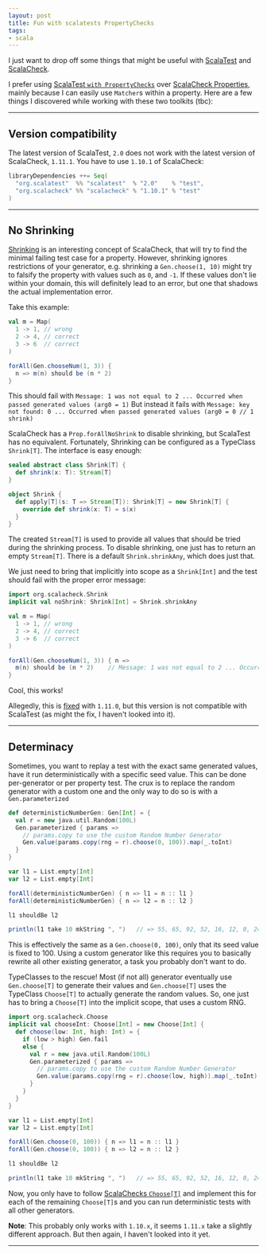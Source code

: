 ```yaml
---
layout: post
title: Fun with scalatests PropertyChecks
tags:
- scala
---
```


I just want to drop off some things that might be useful with [ScalaTest](http://www.scalatest.org/ "ScalaTest") and [ScalaCheck](http://scalacheck.org/ "ScalaCheck").

I prefer using [ScalaTest `with PropertyChecks`][1] over [ScalaCheck Properties][2], mainly because I can easily use `Matcher`s within a property.
Here are a few things I discovered while working with these two toolkits (tbc):

* * *

## Version compatibility

The latest version of ScalaTest, `2.0` does not work with the latest version of ScalaCheck, `1.11.1`.
You have to use `1.10.1` of ScalaCheck:

```scala
libraryDependencies ++= Seq(
  "org.scalatest"  %% "scalatest"  % "2.0"    % "test",
  "org.scalacheck" %% "scalacheck" % "1.10.1" % "test"
)
```

* * *

## No Shrinking

[Shrinking][3] is an interesting concept of ScalaCheck, that will try to find the minimal failing test case for a property.
However, shrinking ignores restrictions of your generator, e.g. shrinking a `Gen.choose(1, 10)` might try to falsify the property with values such as `0`, and `-1`.
If these values don't lie within your domain, this will definitely lead to an error, but one that shadows the actual implementation error.

Take this example:

```scala
val m = Map(
  1 -> 1, // wrong
  2 -> 4, // correct
  3 -> 6  // correct
)

forAll(Gen.chooseNum(1, 3)) {
  n => m(n) should be (n * 2)
}
```

This should fail with `Message: 1 was not equal to 2 ... Occurred when passed generated values (arg0 = 1)`
But instead it fails with `Message: key not found: 0 ... Occurred when passed generated values (arg0 = 0 // 1 shrink)`

ScalaCheck has a `Prop.forAllNoShrink` to disable shrinking, but ScalaTest has no equivalent.
Fortunately, Shrinking can be configured as a TypeClass `Shrink[T]`. The interface is easy enough:

```scala
sealed abstract class Shrink[T] {
  def shrink(x: T): Stream[T]
}

object Shrink {
  def apply[T](s: T => Stream[T]): Shrink[T] = new Shrink[T] {
    override def shrink(x: T) = s(x)
  }
}
```


The created `Stream[T]` is used to provide all values that should be tried during the shrinking process.
To disable shrinking, one just has to return an empty `Stream[T]`. There is a default `Shrink.shrinkAny`, which does just that.

We just need to bring that implicitly into scope as a `Shrink[Int]` and the test should fail with the proper error message:

```scala
import org.scalacheck.Shrink
implicit val noShrink: Shrink[Int] = Shrink.shrinkAny

val m = Map(
  1 -> 1, // wrong
  2 -> 4, // correct
  3 -> 6  // correct
)

forAll(Gen.chooseNum(1, 3)) { n =>
  m(n) should be (n * 2)    // Message: 1 was not equal to 2 ... Occurred when passed generated values (arg0 = 1)
}
```

Cool, this works!

Allegedly, this is [fixed](https://github.com/rickynils/scalacheck/issues/8) with `1.11.0`, but this version is not compatible with ScalaTest (as might the fix, I haven't looked into it).

* * *

## Determinacy

Sometimes, you want to replay a test with the exact same generated values, have it run deterministically with a specific seed value.
This can be done per-generator or per property test.
The crux is to replace the random generator with a custom one and the only way to do so is with a `Gen.parameterized`

```scala
def deterministicNumberGen: Gen[Int] = {
  val r = new java.util.Random(100L)
  Gen.parameterized { params =>
    // params.copy to use the custom Random Number Generator
    Gen.value(params.copy(rng = r).choose(0, 100)).map(_.toInt)
  }
}

var l1 = List.empty[Int]
var l2 = List.empty[Int]

forAll(deterministicNumberGen) { n => l1 = n :: l1 }
forAll(deterministicNumberGen) { n => l2 = n :: l2 }

l1 shouldBe l2

println(l1 take 10 mkString ", ")   // => 55, 65, 92, 52, 16, 12, 0, 24, 21, 76
```

This is effectively the same as a `Gen.choose(0, 100)`, only that its seed value is fixed to 100.
Using a custom generator like this requires you to basically rewrite all other existing generator, a task you probably don't want to do.

TypeClasses to the rescue! Most (if not all) generator eventually use `Gen.choose[T]` to generate their values and `Gen.choose[T]` uses the TypeClass `Choose[T]` to actually generate the random values.
So, one just has to bring a `Choose[T]` into the implicit scope, that uses a custom RNG.

```scala
import org.scalacheck.Choose
implicit val chooseInt: Choose[Int] = new Choose[Int] {
  def choose(low: Int, high: Int) = {
    if (low > high) Gen.fail
    else {
      val r = new java.util.Random(100L)
      Gen.parameterized { params =>
        // params.copy to use the custom Random Number Generator
        Gen.value(params.copy(rng = r).choose(low, high)).map(_.toInt)
      }
    }
  }
}

var l1 = List.empty[Int]
var l2 = List.empty[Int]

forAll(Gen.choose(0, 100)) { n => l1 = n :: l1 }
forAll(Gen.choose(0, 100)) { n => l2 = n :: l2 }

l1 shouldBe l2

println(l1 take 10 mkString ", ")   // => 55, 65, 92, 52, 16, 12, 0, 24, 21, 76
```

Now, you only have to follow [ScalaChecks `Choose[T]`](https://github.com/rickynils/scalacheck/blob/1.10.1/src/main/scala/org/scalacheck/Gen.scala#L24) and implement this for each of the remaining `Choose[T]`s and you can run deterministic tests with all other generators.

**Note**: This probably only works with `1.10.x`, it seems `1.11.x` take a slightly different approach. But then again, I haven't looked into it yet.

* * *


  [1]: http://www.scalatest.org/user_guide/generator_driven_property_checks "Generator Driven Property Checks"
  [2]: https://github.com/rickynils/scalacheck/wiki/User-Guide#properties "ScalaCheck Properties"
  [3]: https://github.com/rickynils/scalacheck/wiki/User-Guide#test-case-minimisation "Shrinking"

